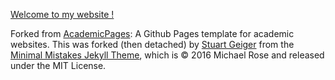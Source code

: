 [Welcome to my website !](https://valentintheo.github.io/)

Forked from [AcademicPages](https://github.com/academicpages/academicpages.github.io): A Github Pages template for academic websites. This was forked (then detached) by [Stuart Geiger](https://github.com/staeiou) from the [Minimal Mistakes Jekyll Theme](https://mmistakes.github.io/minimal-mistakes/), which is © 2016 Michael Rose and released under the MIT License.

